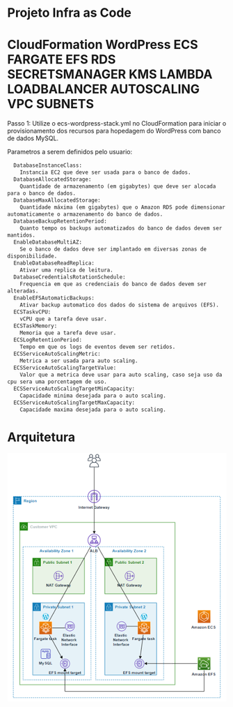 # Projeto Infra as Code

# CloudFormation WordPress ECS FARGATE EFS RDS SECRETSMANAGER KMS LAMBDA LOADBALANCER AUTOSCALING VPC SUBNETS

Passo 1: Utilize o ecs-wordpress-stack.yml no CloudFormation para iniciar o provisionamento dos recursos para hopedagem do WordPress com banco de dados MySQL.

Parametros a serem definidos pelo usuario:

      DatabaseInstanceClass:
        Instancia EC2 que deve ser usada para o banco de dados.
      DatabaseAllocatedStorage:
        Quantidade de armazenamento (em gigabytes) que deve ser alocada para o banco de dados.
      DatabaseMaxAllocatedStorage:
        Quantidade máxima (em gigabytes) que o Amazon RDS pode dimensionar automaticamente o armazenamento do banco de dados.
      DatabaseBackupRetentionPeriod:
        Quanto tempo os backups automatizados do banco de dados devem ser mantidos.
      EnableDatabaseMultiAZ:
        Se o banco de dados deve ser implantado em diversas zonas de disponibilidade.
      EnableDatabaseReadReplica:
        Ativar uma replica de leitura.
      DatabaseCredentialsRotationSchedule:
        Frequencia em que as credenciais do banco de dados devem ser alteradas.
      EnableEFSAutomaticBackups:
        Ativar backup automatico dos dados do sistema de arquivos (EFS).
      ECSTaskvCPU:
        vCPU que a tarefa deve usar.
      ECSTaskMemory:
        Memoria que a tarefa deve usar.
      ECSLogRetentionPeriod:
        Tempo em que os logs de eventos devem ser retidos.
      ECSServiceAutoScalingMetric:
        Metrica a ser usada para auto scaling.
      ECSServiceAutoScalingTargetValue:
        Valor que a metrica deve usar para auto scaling, caso seja uso da cpu sera uma porcentagem de uso.
      ECSServiceAutoScalingTargetMinCapacity:
        Capacidade minima desejada para o auto scaling.
      ECSServiceAutoScalingTargetMaxCapacity:
        Capacidade maxima desejada para o auto scaling.

# Arquitetura
![arquitetura](arquitetura.png)
